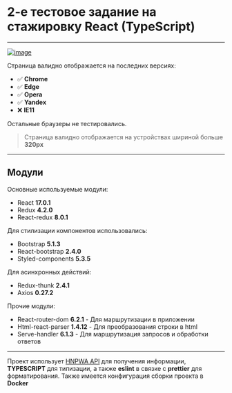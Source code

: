 
# 2-е тестовое задание на стажировку **React (TypeScript)**

---

[<img src="https://i.ibb.co/6gdjYtT/image.png" alt="image" border="0">](https://kokojer.github.io/internship2/build/)

Страница валидно отображается на последних версиях:
- ✅ **Chrome**
- ✅ **Edge**
- ✅ **Opera**
- ✅ **Yandex**
- ❌ **IE11**

Остальные браузеры не тестировались.
> Страница валидно отображается на устройствах шириной больше **320px**
---
## Модули
Основные используемые модули:
- React **17.0.1**
- Redux **4.2.0**
- React-redux **8.0.1**

Для стилизации компонентов использовались:
- Bootstrap **5.1.3**
- React-bootstrap **2.4.0**
- Styled-components **5.3.5**

Для асинхронных действий:
- Redux-thunk **2.4.1**
- Axios **0.27.2**

Прочие модули:
- React-router-dom **6.2.1** - Для маршрутизации в приложении
- Html-react-parser **1.4.12** - Для преобразования строки в html
- Serve-handler **6.1.3** - Для маршрутизация запросов и обработки ответов

---

Проект использует [HNPWA API](https://github.com/tastejs/hacker-news-pwas/blob/master/docs/api.md) для получения информации, **TYPESCRIPT** для типизации, а также **eslint** в связке с **prettier** для форматирования. Также имеется конфигурация сборки проекта в **Docker**